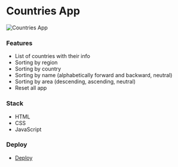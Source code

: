 # Countries App
![Countries App](https://github.com/user-attachments/assets/0aa7673f-d8d1-4fbd-88c3-366fe33ccd4b)

### Features
- List of countries with their info
- Sorting by region 
- Sorting by country
- Sorting by name (alphabetically forward and backward, neutral)
- Sorting by area (descending, ascending, neutral)
- Reset all app

### Stack
- HTML
- CSS
- JavaScript

### Deploy
- [Deploy](https://countries-app-asmat1k.netlify.app/)
